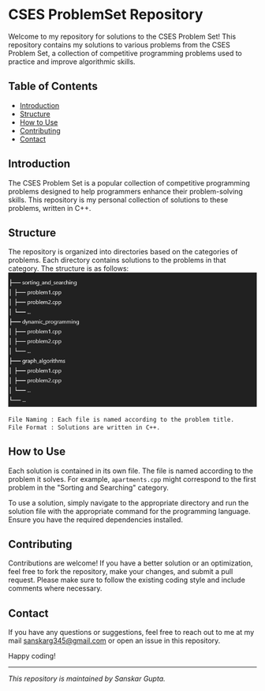 # CSES ProblemSet Repository
Welcome to my repository for solutions to the CSES Problem Set! This repository contains my solutions to various problems from the CSES Problem Set, a collection of competitive programming problems used to practice and improve algorithmic skills.

## Table of Contents

- [Introduction](#introduction)
- [Structure](#structure)
- [How to Use](#how-to-use)
- [Contributing](#contributing)
- [Contact](#contact)

## Introduction

The CSES Problem Set is a popular collection of competitive programming problems designed to help programmers enhance their problem-solving skills. This repository is my personal collection of solutions to these problems, written in C++.

## Structure

The repository is organized into directories based on the categories of problems. Each directory contains solutions to the problems in that category. The structure is as follows:
![](image.png)
    
    File Naming : Each file is named according to the problem title.
    File Format : Solutions are written in C++.

## How to Use

Each solution is contained in its own file. The file is named according to the problem it solves. For example, `apartments.cpp` might correspond to the first problem in the "Sorting and Searching" category.

To use a solution, simply navigate to the appropriate directory and run the solution file with the appropriate command for the programming language. Ensure you have the required dependencies installed.

## Contributing

Contributions are welcome! If you have a better solution or an optimization, feel free to fork the repository, make your changes, and submit a pull request. Please make sure to follow the existing coding style and include comments where necessary.

## Contact

If you have any questions or suggestions, feel free to reach out to me at my mail sanskarg345@gmail.com or open an issue in this repository.

Happy coding!

---

*This repository is maintained by Sanskar Gupta.*